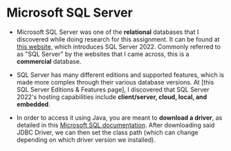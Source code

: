 # Microsoft SQL Server

* Microsoft SQL Server was one of the **relational** databases that I discovered while doing research for this assignment. It can be found at [this website](https://www.microsoft.com/en-us/sql-server/sql-server-2022), which introduces SQL Server 2022. Commonly referred to as "SQL Server" by the websites that I came across, this is a **commercial** database.

* SQL Server has many different editions and supported features, which is made more complex through their various database versions. At [this SQL Server Editions & Features page], I discovered that SQL Server 2022's hosting capabilities include **client/server, cloud, local, and embedded**.

* In order to access it using Java, you are meant to **download a driver**, as detailed in this [Microsoft SQL documentation](https://learn.microsoft.com/en-us/sql/connect/jdbc/step-1-configure-development-environment-for-java-development?view=sql-server-ver16). After downloading said JDBC Driver, we can then set the class path (which can change depending on which driver version we installed).
